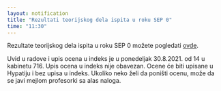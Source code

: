 ```yaml
---
layout: notification
title: "Rezultati teorijskog dela ispita u roku SEP 0"
time: "11:30"
---
```


Rezultate teorijskog dela ispita u roku SEP 0 možete pogledati [ovde](../../../ispiti/rezultati/teorija/sep0.pdf).

Uvid u radove i upis ocena u indeks je u ponedeljak 30.8.2021. od 14 u kabinetu 716. Upis ocena u indeks nije obavezan. Ocene će biti upisane u Hypatiju i bez upisa u indeks. Ukoliko neko želi da poništi ocenu, može da se javi mejlom profesorki sa alas naloga. 